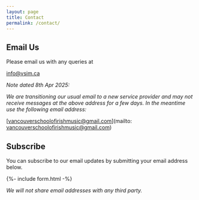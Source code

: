 ```yaml
---
layout: page
title: Contact
permalink: /contact/
---
```


## Email Us

Please email us with any queries at

[info@vsim.ca](mailto:info@vsim.ca)

_Note dated 8th Apr 2025:_

_We are transitioning our usual email to a new service provider and may not receive messages at the above address for a few days.
In the meantime use the following email address:_

[vancouverschoolofirishmusic@gmail.com](mailto: vancouverschoolofirishmusic@gmail.com)

## Subscribe 

You can subscribe to our email updates by submitting your email address below. 

<div id="html" markdown="0">
{%- include form.html -%}
</div>

_We will not share email addresses with any third party._
